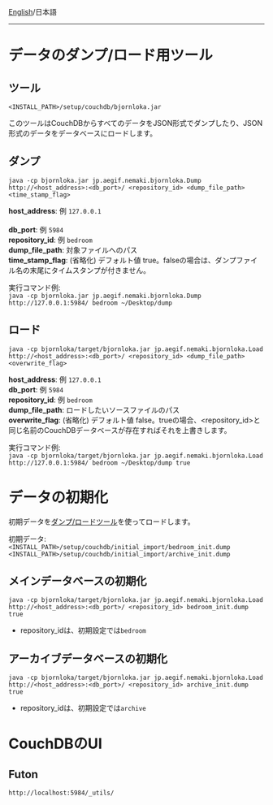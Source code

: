 [English](https://github.com/aegif/NemakiWare/wiki/Maintenance%28Database%29)/日本語 
***
# データのダンプ/ロード用ツール
## ツール
`<INSTALL_PATH>/setup/couchdb/bjornloka.jar`  

このツールはCouchDBからすべてのデータをJSON形式でダンプしたり、JSON形式のデータをデータベースにロードします。

## ダンプ
`java -cp bjornloka.jar jp.aegif.nemaki.bjornloka.Dump http://<host_address>:<db_port>/ <repository_id> <dump_file_path> <time_stamp_flag>`

**host_address**: 例 `127.0.0.1`<br>  
**db_port**: 例 `5984`<br>
**repository_id**: 例 `bedroom`<br>
**dump_file_path**: 対象ファイルへのパス<br>
**time_stamp_flag**: (省略化) デフォルト値 true。falseの場合は、ダンプファイル名の末尾にタイムスタンプが付きません。<br>  

実行コマンド例:  
`java -cp bjornloka.jar jp.aegif.nemaki.bjornloka.Dump http://127.0.0.1:5984/ bedroom ~/Desktop/dump`

## ロード
`java -cp bjornloka/target/bjornloka.jar jp.aegif.nemaki.bjornloka.Load http://<host_address>:<db_port>/ <repository_id> <dump_file_path> <overwrite_flag>`  

**host_address**: 例 `127.0.0.1`  
**db_port**: 例 `5984`  
**repository_id**: 例 `bedroom`  
**dump_file_path**: ロードしたいソースファイルのパス  
**overwrite_flag**: (省略化) デフォルト値 false。trueの場合、\<repository_id\>と同じ名前のCouchDBデータベースが存在すればそれを上書きします。  

実行コマンド例:  
`java -cp bjornloka/target/bjornloka.jar jp.aegif.nemaki.bjornloka.Load http://127.0.0.1:5984/ bedroom ~/Desktop/dump true`

# データの初期化
初期データを[ダンプ/ロードツール](https://github.com/aegif/NemakiWare/wiki/Maintenance(Database)#data-dumpload-tool)を使ってロードします。  

初期データ:  
`<INSTALL_PATH>/setup/couchdb/initial_import/bedroom_init.dump`  
`<INSTALL_PATH>/setup/couchdb/initial_import/archive_init.dump`  

## メインデータベースの初期化
`java -cp bjornloka/target/bjornloka.jar jp.aegif.nemaki.bjornloka.Load http://<host_address>:<db_port>/ <repository_id> bedroom_init.dump true`
- repository_idは、初期設定では`bedroom`  
 
## アーカイブデータベースの初期化
`java -cp bjornloka/target/bjornloka.jar jp.aegif.nemaki.bjornloka.Load http://<host_address>:<db_port>/ <repository_id> archive_init.dump true`
- repository_idは、初期設定では`archive`  

# CouchDBのUI
## Futon
`http://localhost:5984/_utils/` 